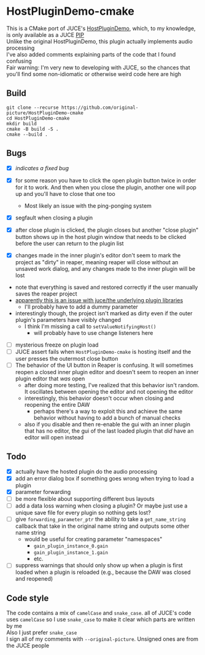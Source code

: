 # HostPluginDemo-cmake
This is a CMake port of JUCE's [HostPluginDemo](https://github.com/juce-framework/JUCE/blob/master/examples/Plugins/HostPluginDemo.h), which, to my knowledge, is only available as a JUCE [PIP](https://forum.juce.com/t/what-is-a-pip/26821)  
Unlike the original HostPluginDemo, this plugin actually implements audio processing  
I've also added comments explaining parts of the code that I found confusing  
Fair warning: I'm very new to developing with JUCE, so the chances that you'll find some non-idiomatic or otherwise weird code here are high

## Build 
```shell
git clone --recurse https://github.com/original-picture/HostPluginDemo-cmake
cd HostPluginDemo-cmake
mkdir build 
cmake -B build -S .
cmake --build .
```

## Bugs
- [x] *indicates a fixed bug*


- [x] for some reason you have to click the open plugin button twice in order for it to work. 
  And then when you close the plugin, another one will pop up and you'll have to close that one too  
  - Most likely an issue with the ping-ponging system
- [x] segfault when closing a plugin 
- [x] after close plugin is clicked, the plugin closes but another "close plugin" button shows up in the host plugin window that needs to be clicked before the user can return to the plugin list
- [x] changes made in the inner plugin's editor don't seem to mark the project as "dirty" in reaper, meaning reaper will close without an unsaved work dialog, and any changes made to the inner plugin will be lost
- note that everything is saved and restored correctly if the user manually saves the reaper project
- [apparently this is an issue with juce/the underlying plugin libraries](https://forum.juce.com/t/how-the-plugin-can-tell-to-the-host-the-project-state-became-dirty/33830/20)
  - I'll probably have to add a dummy parameter
- interestingly though, the project isn't marked as dirty even if the outer plugin's parameters have visibly changed
  - I think I'm missing a call to `setValueNotifyingHost()`
    - will probably have to use change listeners here
- [ ] mysterious freeze on plugin load
- [ ] JUCE assert fails when `HostPluginDemo-cmake` is hosting itself and the user presses the outermost close button
- [ ] The behavior of the UI button in Reaper is confusing. It will sometimes reopen a closed inner plugin editor and doesn't seem to reopen an inner plugin editor that *was* open
  - after doing more testing, I've realized that this behavior isn't random. It oscillates between opening the editor and not opening the editor
  - interestingly, this behavior doesn't occur when closing and reopening the entire DAW
    - perhaps there's a way to exploit this and achieve the same behavior without having to add a bunch of manual checks  
  - also if you disable and then re-enable the gui with an inner plugin that has no editor, the gui of the last loaded plugin that *did* have an editor will open instead

## Todo
- [x] actually have the hosted plugin do the audio processing
- [x] add an error dialog box if something goes wrong when trying to load a plugin 
- [x] parameter forwarding 
- [ ] be more flexible about supporting different bus layouts
- [ ] add a data loss warning when closing a plugin? Or maybe just use a unique save file for every plugin so nothing gets lost?
- [ ] give `forwarding_parameter_ptr` the ability to take a `get_name_string` callback that take in the original name string and outputs some other name string
  - would be useful for creating parameter "namespaces"
    - `gain_plugin_instance_0.gain`
    - `gain_plugin_instance_1.gain`
    - etc.
- [ ] suppress warnings that should only show up when a plugin is first loaded when a plugin is reloaded (e.g., because the DAW was closed and reopened)

## Code style
The code contains a mix of `camelCase` and `snake_case`. all of JUCE's code uses `camelCase` so I use `snake_case` to make it clear which parts are written by me  
Also I just prefer `snake_case`  
I sign all of my comments with `--original-picture`. Unsigned ones are from the JUCE people


